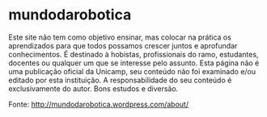 mundodarobotica
===============

Este site não tem como objetivo ensinar, mas colocar na prática os aprendizados para que todos possamos crescer juntos e aprofundar conhecimentos.  É destinado à hobistas, profissionais do ramo, estudantes, docentes ou qualquer um que se interesse pelo assunto.  Esta página não é uma publicação oficial da Unicamp, seu conteúdo não foi examinado e/ou editado por esta instituição.  A responsabilidade do seu conteúdo é exclusivamente do autor.  Bons estudos e diversão.

Fonte: http://mundodarobotica.wordpress.com/about/

